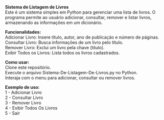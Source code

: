 <b>Sistema de Listagem de Livros</b><br>
Este é um sistema simples em Python para gerenciar uma lista de livros. O programa permite ao usuário adicionar, consultar, remover e listar livros, armazenando as informações em um dicionário.

<strong>Funcionalidades:</strong><br>
Adicionar Livro: Insere título, autor, ano de publicação e número de páginas.<br>
Consultar Livro: Busca informações de um livro pelo título.<br>
Remover Livro: Exclui um livro pela chave (título).<br>
Exibir Todos os Livros: Lista todos os livros cadastrados.<br>

<strong>Como usar:</strong><br>
Clone este repositório.<br>
Execute o arquivo Sistema-De-Listagem-De-Livros.py no Python.<br>
Interaja com o menu para adicionar, consultar ou remover livros.<br>

<strong>Exemplo de uso:</strong> <br>
1 - Adicionar Livro<br>
2 - Consultar Livro<br>
3 - Remover Livro<br>
4 - Exibir Todos Os Livros<br>
5 - Sair<br>
